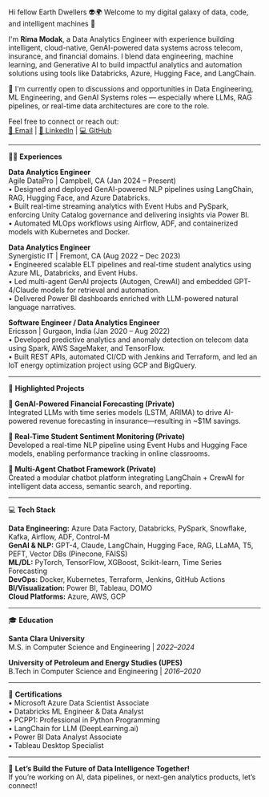 Hi fellow Earth Dwellers 👽🌍
Welcome to my digital galaxy of data, code, and intelligent machines 👋  

I'm **Rima Modak**, a Data Analytics Engineer with experience building intelligent, cloud-native, GenAI-powered data systems across telecom, insurance, and financial domains. I blend data engineering, machine learning, and Generative AI to build impactful analytics and automation solutions using tools like Databricks, Azure, Hugging Face, and LangChain.

🎯 I'm currently open to discussions and opportunities in Data Engineering, ML Engineering, and GenAI Systems roles — especially where LLMs, RAG pipelines, or real-time data architectures are core to the role.

Feel free to connect or reach out:  
[📧 Email](mailto:rima.modak@alumni.scu.edu) | [💼 LinkedIn](https://linkedin.com/in/rimamodak001) | [💻 GitHub](https://github.com/Rimcode-ai)

---

👩‍💼 **Experiences**

**Data Analytics Engineer**  
Agile DataPro | Campbell, CA (Jan 2024 – Present)  
• Designed and deployed GenAI-powered NLP pipelines using LangChain, RAG, Hugging Face, and Azure Databricks.  
• Built real-time streaming analytics with Event Hubs and PySpark, enforcing Unity Catalog governance and delivering insights via Power BI.  
• Automated MLOps workflows using Airflow, ADF, and containerized models with Kubernetes and Docker.  

**Data Analytics Engineer**  
Synergistic IT | Fremont, CA (Aug 2022 – Dec 2023)  
• Engineered scalable ELT pipelines and real-time student analytics using Azure ML, Databricks, and Event Hubs.  
• Led multi-agent GenAI projects (Autogen, CrewAI) and embedded GPT-4/Claude models for retrieval and automation.  
• Delivered Power BI dashboards enriched with LLM-powered natural language narratives.  

**Software Engineer / Data Analytics Engineer**  
Ericsson | Gurgaon, India (Jan 2020 – Aug 2022)  
• Developed predictive analytics and anomaly detection on telecom data using Spark, AWS SageMaker, and TensorFlow.  
• Built REST APIs, automated CI/CD with Jenkins and Terraform, and led an IoT energy optimization project using GCP and BigQuery.  

---

🧠 **Highlighted Projects**

**📌 GenAI-Powered Financial Forecasting (Private)**  
Integrated LLMs with time series models (LSTM, ARIMA) to drive AI-powered revenue forecasting in insurance—resulting in ~$1M savings.  

**📌 Real-Time Student Sentiment Monitoring (Private)**  
Developed a real-time NLP pipeline using Event Hubs and Hugging Face models, enabling performance tracking in online classrooms.  

**📌 Multi-Agent Chatbot Framework (Private)**  
Created a modular chatbot platform integrating LangChain + CrewAI for intelligent data access, semantic search, and reporting.  

---

💻 **Tech Stack**

**Data Engineering:** Azure Data Factory, Databricks, PySpark, Snowflake, Kafka, Airflow, ADF, Control-M  
**GenAI & NLP:** GPT-4, Claude, LangChain, Hugging Face, RAG, LLaMA, T5, PEFT, Vector DBs (Pinecone, FAISS)  
**ML/DL:** PyTorch, TensorFlow, XGBoost, Scikit-learn, Time Series Forecasting  
**DevOps:** Docker, Kubernetes, Terraform, Jenkins, GitHub Actions  
**BI/Visualization:** Power BI, Tableau, DOMO  
**Cloud Platforms:** Azure, AWS, GCP  

---

🎓 **Education**

**Santa Clara University**  
M.S. in Computer Science and Engineering | *2022–2024*  

**University of Petroleum and Energy Studies (UPES)**  
B.Tech in Computer Science and Engineering | *2016–2020*  

---

📄 **Certifications**  
• Microsoft Azure Data Scientist Associate  
• Databricks ML Engineer & Data Analyst  
• PCPP1: Professional in Python Programming  
• LangChain for LLM (DeepLearning.ai)  
• Power BI Data Analyst Associate  
• Tableau Desktop Specialist  

---

🚀 **Let’s Build the Future of Data Intelligence Together!**  
If you’re working on AI, data pipelines, or next-gen analytics products, let’s connect!

